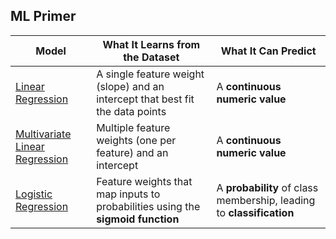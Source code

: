 ## ML Primer
| **Model**                                               | **What It Learns from the Dataset**                                                | **What It Can Predict**                                              |
|---------------------------------------------------------|------------------------------------------------------------------------------------|----------------------------------------------------------------------|
| [Linear Regression](Learn-a-line.ipynb)                 | A single feature weight (slope) and an intercept that best fit the data points     | A **continuous numeric value**                                       |
| [Multivariate Linear Regression](Learn-a-formula.ipynb) | Multiple feature weights (one per feature) and an intercept                        | A **continuous numeric value**                                       |
| [Logistic Regression](LogisticRegression.ipynb)         | Feature weights that map inputs to probabilities using the **sigmoid function**    | A **probability** of class membership, leading to **classification** |
